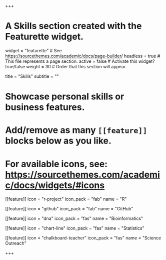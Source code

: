 +++
# A Skills section created with the Featurette widget.
widget = "featurette"  # See https://sourcethemes.com/academic/docs/page-builder/
headless = true  # This file represents a page section.
active = false  # Activate this widget? true/false
weight = 30  # Order that this section will appear.

title = "Skills"
subtitle = ""

# Showcase personal skills or business features.
# 
# Add/remove as many `[[feature]]` blocks below as you like.
# 
# For available icons, see: https://sourcethemes.com/academic/docs/widgets/#icons

[[feature]]
  icon = "r-project"
  icon_pack = "fab"
  name = "R"
 
 [[feature]]
  icon = "github"
  icon_pack = "fab"
  name = "GitHub"

[[feature]]
  icon = "dna"
  icon_pack = "fas"
  name = "Bioinformatics"
  
[[feature]]
  icon = "chart-line"
  icon_pack = "fas"
  name = "Statistics"

[[feature]]
  icon = "chalkboard-teacher"
  icon_pack = "fas"
  name = "Science Outreach"

+++
